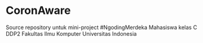 # CoronAware

Source repository untuk mini-project #NgodingMerdeka
Mahasiswa kelas C DDP2 Fakultas Ilmu Komputer Universitas Indonesia